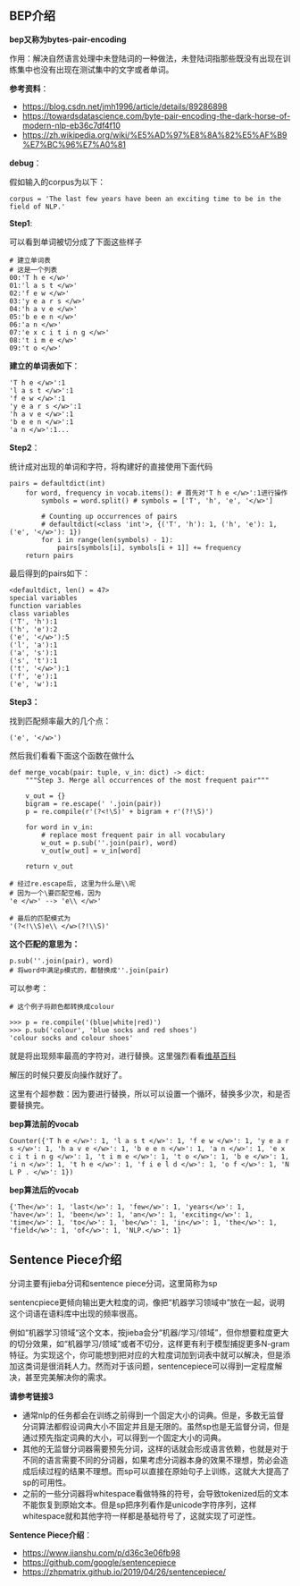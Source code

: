 ## BEP介绍

**bep又称为bytes-pair-encoding**

作用：解决自然语言处理中未登陆词的一种做法，未登陆词指那些既没有出现在训练集中也没有出现在测试集中的文字或者单词。

**参考资料**：

- https://blog.csdn.net/jmh1996/article/details/89286898
- https://towardsdatascience.com/byte-pair-encoding-the-dark-horse-of-modern-nlp-eb36c7df4f10
- https://zh.wikipedia.org/wiki/%E5%AD%97%E8%8A%82%E5%AF%B9%E7%BC%96%E7%A0%81

**debug**：

假如输入的corpus为以下：

```
corpus = 'The last few years have been an exciting time to be in the field of NLP.'
```

**Step1**:

可以看到单词被切分成了下面这些样子

```
# 建立单词表
# 这是一个列表
00:'T h e </w>'
01:'l a s t </w>'
02:'f e w </w>'
03:'y e a r s </w>'
04:'h a v e </w>'
05:'b e e n </w>'
06:'a n </w>'
07:'e x c i t i n g </w>'
08:'t i m e </w>'
09:'t o </w>'
```

**建立的单词表如下**：

```
'T h e </w>':1
'l a s t </w>':1
'f e w </w>':1
'y e a r s </w>':1
'h a v e </w>':1
'b e e n </w>':1
'a n </w>':1...
```

**Step2**：

统计成对出现的单词和字符，将构建好的直接使用下面代码

```
pairs = defaultdict(int)
    for word, frequency in vocab.items(): # 首先对'T h e </w>':1进行操作
        symbols = word.split() # symbols = ['T', 'h', 'e', '</w>']

        # Counting up occurrences of pairs
        # defaultdict(<class 'int'>, {('T', 'h'): 1, ('h', 'e'): 1, ('e', '</w>'): 1})
        for i in range(len(symbols) - 1):
            pairs[symbols[i], symbols[i + 1]] += frequency
    return pairs
```

最后得到的pairs如下：

```
<defaultdict, len() = 47>
special variables
function variables
class variables
('T', 'h'):1
('h', 'e'):2
('e', '</w>'):5
('l', 'a'):1
('a', 's'):1
('s', 't'):1
('t', '</w>'):1
('f', 'e'):1
('e', 'w'):1
```

**Step3：**

找到匹配频率最大的几个点：

```
('e', '</w>')
```

然后我们看看下面这个函数在做什么

```
def merge_vocab(pair: tuple, v_in: dict) -> dict:
    """Step 3. Merge all occurrences of the most frequent pair"""
    
    v_out = {}
    bigram = re.escape(' '.join(pair))
    p = re.compile(r'(?<!\S)' + bigram + r'(?!\S)')
    
    for word in v_in:
        # replace most frequent pair in all vocabulary
        w_out = p.sub(''.join(pair), word)
        v_out[w_out] = v_in[word]

    return v_out
```

```
# 经过re.escape后, 这里为什么是\\呢
# 因为一个\要匹配空格，因为
'e </w>' --> 'e\\ </w>'

# 最后的匹配模式为
'(?<!\\S)e\\ </w>(?!\\S)'
```

**这个匹配的意思为：**

```
p.sub(''.join(pair), word)
# 将word中满足p模式的，都替换成''.join(pair)
```

可以参考：

```
# 这个例子将颜色都转换成colour

>>> p = re.compile('(blue|white|red)')
>>> p.sub('colour', 'blue socks and red shoes')
'colour socks and colour shoes'
```

就是将出现频率最高的字符对，进行替换。这里强烈看看[维基百科](https://zh.wikipedia.org/wiki/%E5%AD%97%E8%8A%82%E5%AF%B9%E7%BC%96%E7%A0%81)

解压的时候只要反向操作就好了。

这里有个超参数：因为要进行替换，所以可以设置一个循环，替换多少次，和是否要替换完。

**bep算法前的vocab**

```
Counter({'T h e </w>': 1, 'l a s t </w>': 1, 'f e w </w>': 1, 'y e a r s </w>': 1, 'h a v e </w>': 1, 'b e e n </w>': 1, 'a n </w>': 1, 'e x c i t i n g </w>': 1, 't i m e </w>': 1, 't o </w>': 1, 'b e </w>': 1, 'i n </w>': 1, 't h e </w>': 1, 'f i e l d </w>': 1, 'o f </w>': 1, 'N L P . </w>': 1})
```

**bep算法后的vocab**

```
{'The</w>': 1, 'last</w>': 1, 'few</w>': 1, 'years</w>': 1, 'have</w>': 1, 'been</w>': 1, 'an</w>': 1, 'exciting</w>': 1, 'time</w>': 1, 'to</w>': 1, 'be</w>': 1, 'in</w>': 1, 'the</w>': 1, 'field</w>': 1, 'of</w>': 1, 'NLP.</w>': 1}
```

## Sentence Piece介绍

分词主要有jieba分词和sentence piece分词，这里简称为sp

sentencpiece更倾向输出更大粒度的词，像把“机器学习领域中”放在一起，说明这个词语在语料库中出现的频率很高。

例如“机器学习领域“这个文本，按jieba会分“机器/学习/领域”，但你想要粒度更大的切分效果，如“机器学习/领域”或者不切分，这样更有利于模型捕捉更多N-gram特征。为实现这个，你可能想到把对应的大粒度词加到词表中就可以解决，但是添加这类词是很消耗人力。然而对于该问题，sentencepiece可以得到一定程度解决，甚至完美解决你的需求。

**请参考链接3**

- 通常nlp的任务都会在训练之前得到一个固定大小的词典。但是，多数无监督分词算法都假设词典大小不固定并且是无限的。虽然sp也是无监督分词，但是通过预先指定词典的大小，可以得到一个固定大小的词典。
- 其他的无监督分词器需要预先分词，这样的话就会形成语言依赖，也就是对于不同的语言需要不同的分词器，如果考虑分词器本身的效果不理想，势必会造成后续过程的结果不理想。而sp可以直接在原始句子上训练，这就大大提高了sp的可用性。
- 之前的一些分词器将whitespace看做特殊的符号，会导致tokenized后的文本不能恢复到原始文本。但是sp把序列看作是unicode字符序列，这样whitespace就和其他字符一样都是基础符号了，这就实现了可逆性。

**Sentence Piece介绍**：

- https://www.jianshu.com/p/d36c3e06fb98
- https://github.com/google/sentencepiece
- https://zhpmatrix.github.io/2019/04/26/sentencepiece/

